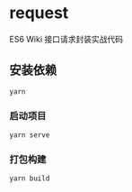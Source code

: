 # request

ES6 Wiki 接口请求封装实战代码

## 安装依赖
```
yarn
```

### 启动项目
```
yarn serve
```

### 打包构建
```
yarn build
```
